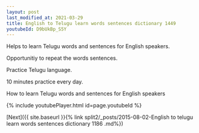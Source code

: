 ```yaml
---
layout: post
last_modified_at: 2021-03-29
title: English to Telugu learn words sentences dictionary 1449 
youtubeId: D9bUkBp_S5Y
---
```

 
 
Helps to learn Telugu words and sentences for English speakers.

Opportunitiy to repeat the words sentences. 

Practice Telugu language. 
 
10 minutes practice every day. 
 
How to learn Telugu words and sentences for English speakers 
 
{% include youtubePlayer.html id=page.youtubeId %}
 
 
[Next]({{ site.baseurl }}{% link  split2/_posts/2015-08-02-English to telugu learn words sentences dictionary 1186 .md%})
 
